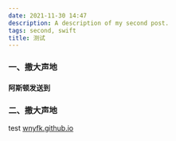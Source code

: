 ```yaml
---
date: 2021-11-30 14:47
description: A description of my second post.
tags: second, swift
title: 测试
---
```


### 一、撒大声地
#### 阿斯顿发送到
### 二、撒大声地
test [wnyfk.github.io](https://github.com/WNYFK/wnyfk.github.io)

